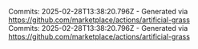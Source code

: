 Commits: 2025-02-28T13:38:20.796Z - Generated via https://github.com/marketplace/actions/artificial-grass
<br>
Commits: 2025-02-28T13:38:20.796Z - Generated via https://github.com/marketplace/actions/artificial-grass
<br>
